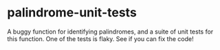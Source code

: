 # palindrome-unit-tests
A buggy function for identifying palindromes, and a suite of unit tests for this function. One of the tests is flaky. See if you can fix the code!
